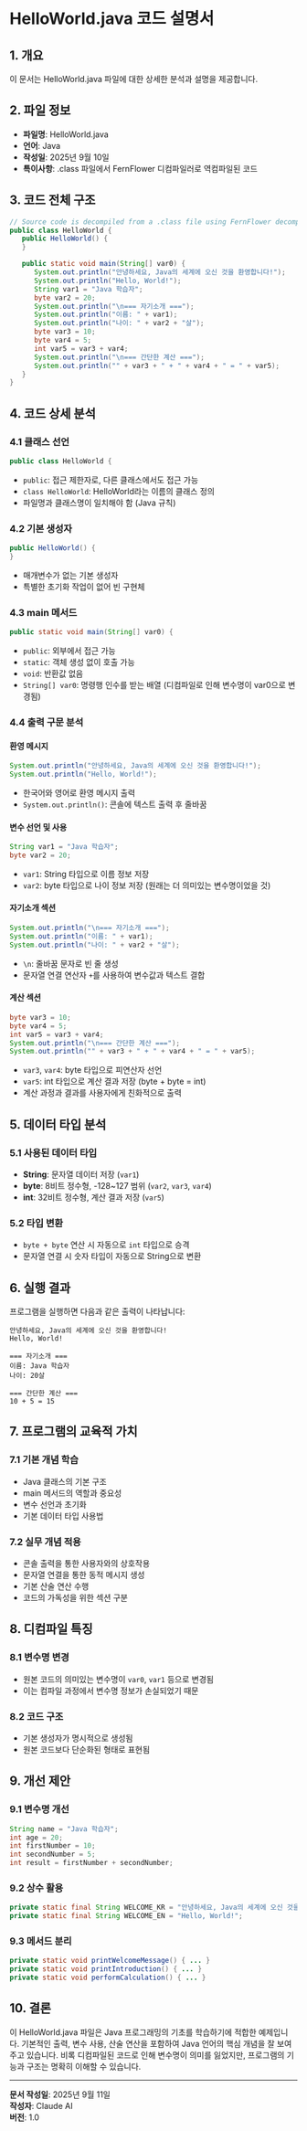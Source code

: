 # HelloWorld.java 코드 설명서

## 1. 개요
이 문서는 HelloWorld.java 파일에 대한 상세한 분석과 설명을 제공합니다.

## 2. 파일 정보
- **파일명**: HelloWorld.java
- **언어**: Java
- **작성일**: 2025년 9월 10일
- **특이사항**: .class 파일에서 FernFlower 디컴파일러로 역컴파일된 코드

## 3. 코드 전체 구조

```java
// Source code is decompiled from a .class file using FernFlower decompiler.
public class HelloWorld {
   public HelloWorld() {
   }

   public static void main(String[] var0) {
      System.out.println("안녕하세요, Java의 세계에 오신 것을 환영합니다!");
      System.out.println("Hello, World!");
      String var1 = "Java 학습자";
      byte var2 = 20;
      System.out.println("\n=== 자기소개 ===");
      System.out.println("이름: " + var1);
      System.out.println("나이: " + var2 + "살");
      byte var3 = 10;
      byte var4 = 5;
      int var5 = var3 + var4;
      System.out.println("\n=== 간단한 계산 ===");
      System.out.println("" + var3 + " + " + var4 + " = " + var5);
   }
}
```

## 4. 코드 상세 분석

### 4.1 클래스 선언
```java
public class HelloWorld {
```
- `public`: 접근 제한자로, 다른 클래스에서도 접근 가능
- `class HelloWorld`: HelloWorld라는 이름의 클래스 정의
- 파일명과 클래스명이 일치해야 함 (Java 규칙)

### 4.2 기본 생성자
```java
public HelloWorld() {
}
```
- 매개변수가 없는 기본 생성자
- 특별한 초기화 작업이 없어 빈 구현체

### 4.3 main 메서드
```java
public static void main(String[] var0) {
```
- `public`: 외부에서 접근 가능
- `static`: 객체 생성 없이 호출 가능
- `void`: 반환값 없음
- `String[] var0`: 명령행 인수를 받는 배열 (디컴파일로 인해 변수명이 var0으로 변경됨)

### 4.4 출력 구문 분석

#### 환영 메시지
```java
System.out.println("안녕하세요, Java의 세계에 오신 것을 환영합니다!");
System.out.println("Hello, World!");
```
- 한국어와 영어로 환영 메시지 출력
- `System.out.println()`: 콘솔에 텍스트 출력 후 줄바꿈

#### 변수 선언 및 사용
```java
String var1 = "Java 학습자";
byte var2 = 20;
```
- `var1`: String 타입으로 이름 정보 저장
- `var2`: byte 타입으로 나이 정보 저장 (원래는 더 의미있는 변수명이었을 것)

#### 자기소개 섹션
```java
System.out.println("\n=== 자기소개 ===");
System.out.println("이름: " + var1);
System.out.println("나이: " + var2 + "살");
```
- `\n`: 줄바꿈 문자로 빈 줄 생성
- 문자열 연결 연산자 `+`를 사용하여 변수값과 텍스트 결합

#### 계산 섹션
```java
byte var3 = 10;
byte var4 = 5;
int var5 = var3 + var4;
System.out.println("\n=== 간단한 계산 ===");
System.out.println("" + var3 + " + " + var4 + " = " + var5);
```
- `var3`, `var4`: byte 타입으로 피연산자 선언
- `var5`: int 타입으로 계산 결과 저장 (byte + byte = int)
- 계산 과정과 결과를 사용자에게 친화적으로 출력

## 5. 데이터 타입 분석

### 5.1 사용된 데이터 타입
- **String**: 문자열 데이터 저장 (`var1`)
- **byte**: 8비트 정수형, -128~127 범위 (`var2`, `var3`, `var4`)
- **int**: 32비트 정수형, 계산 결과 저장 (`var5`)

### 5.2 타입 변환
- `byte + byte` 연산 시 자동으로 `int` 타입으로 승격
- 문자열 연결 시 숫자 타입이 자동으로 String으로 변환

## 6. 실행 결과
프로그램을 실행하면 다음과 같은 출력이 나타납니다:

```
안녕하세요, Java의 세계에 오신 것을 환영합니다!
Hello, World!

=== 자기소개 ===
이름: Java 학습자
나이: 20살

=== 간단한 계산 ===
10 + 5 = 15
```

## 7. 프로그램의 교육적 가치

### 7.1 기본 개념 학습
- Java 클래스의 기본 구조
- main 메서드의 역할과 중요성
- 변수 선언과 초기화
- 기본 데이터 타입 사용법

### 7.2 실무 개념 적용
- 콘솔 출력을 통한 사용자와의 상호작용
- 문자열 연결을 통한 동적 메시지 생성
- 기본 산술 연산 수행
- 코드의 가독성을 위한 섹션 구분

## 8. 디컴파일 특징

### 8.1 변수명 변경
- 원본 코드의 의미있는 변수명이 `var0`, `var1` 등으로 변경됨
- 이는 컴파일 과정에서 변수명 정보가 손실되었기 때문

### 8.2 코드 구조
- 기본 생성자가 명시적으로 생성됨
- 원본 코드보다 단순화된 형태로 표현됨

## 9. 개선 제안

### 9.1 변수명 개선
```java
String name = "Java 학습자";
int age = 20;
int firstNumber = 10;
int secondNumber = 5;
int result = firstNumber + secondNumber;
```

### 9.2 상수 활용
```java
private static final String WELCOME_KR = "안녕하세요, Java의 세계에 오신 것을 환영합니다!";
private static final String WELCOME_EN = "Hello, World!";
```

### 9.3 메서드 분리
```java
private static void printWelcomeMessage() { ... }
private static void printIntroduction() { ... }
private static void performCalculation() { ... }
```

## 10. 결론
이 HelloWorld.java 파일은 Java 프로그래밍의 기초를 학습하기에 적합한 예제입니다. 기본적인 출력, 변수 사용, 산술 연산을 포함하여 Java 언어의 핵심 개념을 잘 보여주고 있습니다. 비록 디컴파일된 코드로 인해 변수명이 의미를 잃었지만, 프로그램의 기능과 구조는 명확히 이해할 수 있습니다.

---
**문서 작성일**: 2025년 9월 11일  
**작성자**: Claude AI  
**버전**: 1.0